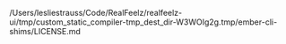 /Users/lesliestrauss/Code/RealFeelz/realfeelz-ui/tmp/custom_static_compiler-tmp_dest_dir-W3WOIg2g.tmp/ember-cli-shims/LICENSE.md